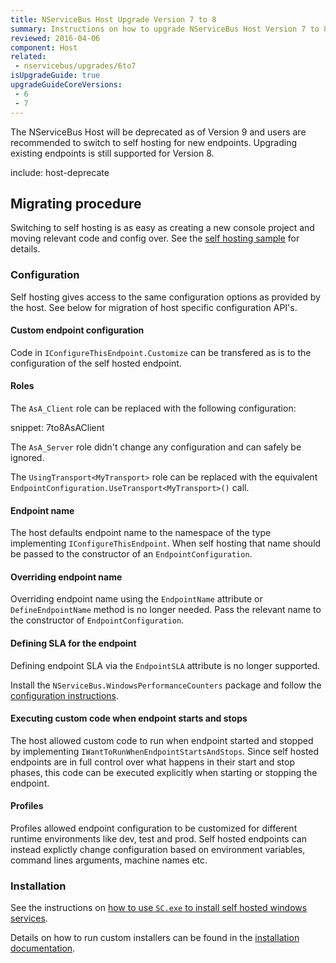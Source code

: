 ```yaml
---
title: NServiceBus Host Upgrade Version 7 to 8
summary: Instructions on how to upgrade NServiceBus Host Version 7 to 8.
reviewed: 2016-04-06
component: Host
related:
 - nservicebus/upgrades/6to7
isUpgradeGuide: true
upgradeGuideCoreVersions:
 - 6
 - 7
---
```


The NServiceBus Host will be deprecated as of Version 9 and users are recommended to switch to self hosting for new endpoints. Upgrading existing endpoints is still supported for Version 8.

include: host-deprecate


## Migrating procedure

Switching to self hosting is as easy as creating a new console project and moving relevant code and config over. See the [self hosting sample](/samples/hosting/self-hosting/) for details.


### Configuration

Self hosting gives access to the same configuration options as provided by the host. See below for migration of host specific configuration API's.


#### Custom endpoint configuration

Code in `IConfigureThisEndpoint.Customize` can be transfered as is to the configuration of the self hosted endpoint.


#### Roles

The `AsA_Client` role can be replaced with the following configuration:

snippet: 7to8AsAClient 

The `AsA_Server` role didn't change any configuration and can safely be ignored.

The `UsingTransport<MyTransport>` role can be replaced with the equivalent `EndpointConfiguration.UseTransport<MyTransport>()` call.


#### Endpoint name

The host defaults endpoint name to the namespace of the type implementing `IConfigureThisEndpoint`. When self hosting that name should be passed to the constructor of an `EndpointConfiguration`.


#### Overriding endpoint name

Overriding endpoint name using the `EndpointName` attribute or `DefineEndpointName` method is no longer needed. Pass the relevant name to the constructor of `EndpointConfiguration`.


#### Defining SLA for the endpoint

Defining endpoint SLA via the `EndpointSLA` attribute is no longer supported. 

Install the `NServiceBus.WindowsPerformanceCounters` package and follow the [configuration instructions](/monitoring/metrics/performance-counters.md).


#### Executing custom code when endpoint starts and stops

The host allowed custom code to run when endpoint started and stopped by implementing `IWantToRunWhenEndpointStartsAndStops`. Since self hosted endpoints are in full control over what happens in their start and stop phases, this code can be executed explicitly when starting or stopping the endpoint.


#### Profiles    

Profiles allowed endpoint configuration to be customized for different runtime environments like dev, test and prod. Self hosted endpoints can instead explictly change configuration based on environment variables, command lines arguments, machine names etc.


### Installation

See the instructions on [how to use `SC.exe` to install self hosted windows services](/nservicebus/hosting/windows-service.md#installation).

Details on how to run custom installers can be found in the [installation documentation](/nservicebus/operations/installers.md).
